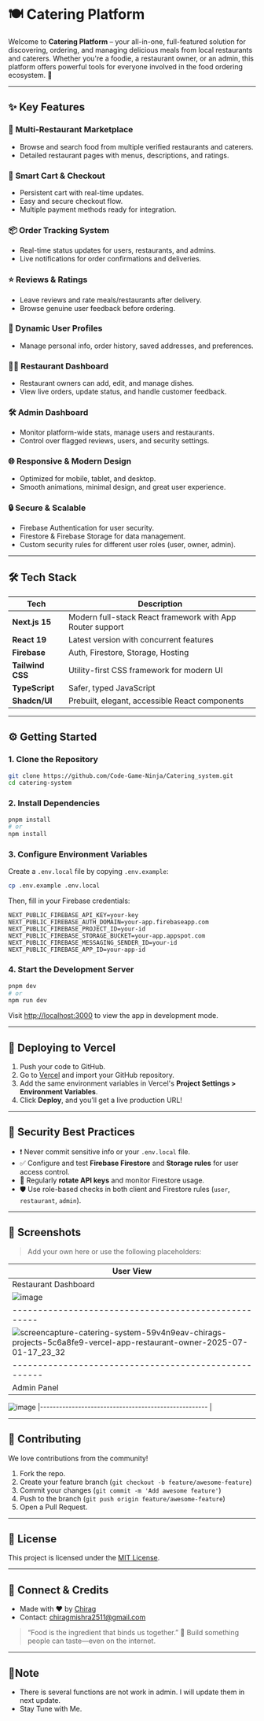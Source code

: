 # 🍽️ Catering Platform

Welcome to **Catering Platform** – your all-in-one, full-featured solution for discovering, ordering, and managing delicious meals from local restaurants and caterers. Whether you're a foodie, a restaurant owner, or an admin, this platform offers powerful tools for everyone involved in the food ordering ecosystem. 🚀

---

## ✨ Key Features

### 🏪 Multi-Restaurant Marketplace

* Browse and search food from multiple verified restaurants and caterers.
* Detailed restaurant pages with menus, descriptions, and ratings.

### 🛒 Smart Cart & Checkout

* Persistent cart with real-time updates.
* Easy and secure checkout flow.
* Multiple payment methods ready for integration.

### 📦 Order Tracking System

* Real-time status updates for users, restaurants, and admins.
* Live notifications for order confirmations and deliveries.

### ⭐ Reviews & Ratings

* Leave reviews and rate meals/restaurants after delivery.
* Browse genuine user feedback before ordering.

### 👤 Dynamic User Profiles

* Manage personal info, order history, saved addresses, and preferences.

### 🧑‍🍳 Restaurant Dashboard

* Restaurant owners can add, edit, and manage dishes.
* View live orders, update status, and handle customer feedback.

### 🛠️ Admin Dashboard

* Monitor platform-wide stats, manage users and restaurants.
* Control over flagged reviews, users, and security settings.

### 🌐 Responsive & Modern Design

* Optimized for mobile, tablet, and desktop.
* Smooth animations, minimal design, and great user experience.

### 🔒 Secure & Scalable

* Firebase Authentication for user security.
* Firestore & Firebase Storage for data management.
* Custom security rules for different user roles (user, owner, admin).

---

## 🛠️ Tech Stack

| Tech             | Description                                               |
| ---------------- | --------------------------------------------------------- |
| **Next.js 15**   | Modern full-stack React framework with App Router support |
| **React 19**     | Latest version with concurrent features                   |
| **Firebase**     | Auth, Firestore, Storage, Hosting                         |
| **Tailwind CSS** | Utility-first CSS framework for modern UI                 |
| **TypeScript**   | Safer, typed JavaScript                                   |
| **Shadcn/UI**    | Prebuilt, elegant, accessible React components            |

---

## ⚙️ Getting Started

### 1. Clone the Repository

```bash
git clone https://github.com/Code-Game-Ninja/Catering_system.git
cd catering-system
```

### 2. Install Dependencies

```bash
pnpm install
# or
npm install
```

### 3. Configure Environment Variables

Create a `.env.local` file by copying `.env.example`:

```bash
cp .env.example .env.local
```

Then, fill in your Firebase credentials:

```env
NEXT_PUBLIC_FIREBASE_API_KEY=your-key
NEXT_PUBLIC_FIREBASE_AUTH_DOMAIN=your-app.firebaseapp.com
NEXT_PUBLIC_FIREBASE_PROJECT_ID=your-id
NEXT_PUBLIC_FIREBASE_STORAGE_BUCKET=your-app.appspot.com
NEXT_PUBLIC_FIREBASE_MESSAGING_SENDER_ID=your-id
NEXT_PUBLIC_FIREBASE_APP_ID=your-app-id
```

### 4. Start the Development Server

```bash
pnpm dev
# or
npm run dev
```

Visit [http://localhost:3000](http://localhost:3000) to view the app in development mode.

---

## 🚀 Deploying to Vercel

1. Push your code to GitHub.
2. Go to [Vercel](https://vercel.com/) and import your GitHub repository.
3. Add the same environment variables in Vercel's **Project Settings > Environment Variables**.
4. Click **Deploy**, and you’ll get a live production URL!

---

## 🔐 Security Best Practices

* ❗ Never commit sensitive info or your `.env.local` file.
* ✅ Configure and test **Firebase Firestore** and **Storage rules** for user access control.
* 🔁 Regularly **rotate API keys** and monitor Firestore usage.
* 🛡️ Use role-based checks in both client and Firestore rules (`user`, `restaurant`, `admin`).

---

## 📸 Screenshots

> Add your own here or use the following placeholders:

 | User View                                      |
 | --------------------------------------------------- |
 | Restaurant Dashboard                           |
 | ![image](https://github.com/user-attachments/assets/8af7955a-b4cd-4a2c-8e37-266c409dfa63)
 | ---------------------------------------------------- |
 | ![screencapture-catering-system-59v4n9eav-chirags-projects-5c6a8fe9-vercel-app-restaurant-owner-2025-07-01-17_23_32](https://github.com/user-attachments/assets/851dbbb2-6327-427e-987c-f318742cd265)
 |----------------------------------------------------- |
 | Admin Panel                                     |
 ![image](https://github.com/user-attachments/assets/effd9f36-a0c4-4ee4-a978-01a4e1703d26)
 |----------------------------------------------------- |

---

## 🤝 Contributing

We love contributions from the community!

1. Fork the repo.
2. Create your feature branch (`git checkout -b feature/awesome-feature`)
3. Commit your changes (`git commit -m 'Add awesome feature'`)
4. Push to the branch (`git push origin feature/awesome-feature`)
5. Open a Pull Request.

---

## 📃 License

This project is licensed under the [MIT License](LICENSE).

---

## 💌 Connect & Credits

* Made with ❤️ by [Chirag](https://github.com/Code-Game-Ninja)
* Contact: [chiragmishra2511@gmail.com](mailto:chiragmishra2511@gmail.com)

> “Food is the ingredient that binds us together.” 🍜
> Build something people can taste—even on the internet.

---
## 📝Note

* There is several functions are not work in admin. I will update them in next update.
* Stay Tune with Me.

